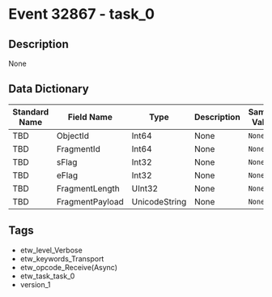 # Event 32867 - task_0

## Description
None

## Data Dictionary
|Standard Name|Field Name|Type|Description|Sample Value|
|---|---|---|---|---|
|TBD|ObjectId|Int64|None|`None`|
|TBD|FragmentId|Int64|None|`None`|
|TBD|sFlag|Int32|None|`None`|
|TBD|eFlag|Int32|None|`None`|
|TBD|FragmentLength|UInt32|None|`None`|
|TBD|FragmentPayload|UnicodeString|None|`None`|

## Tags
* etw_level_Verbose
* etw_keywords_Transport
* etw_opcode_Receive(Async)
* etw_task_task_0
* version_1